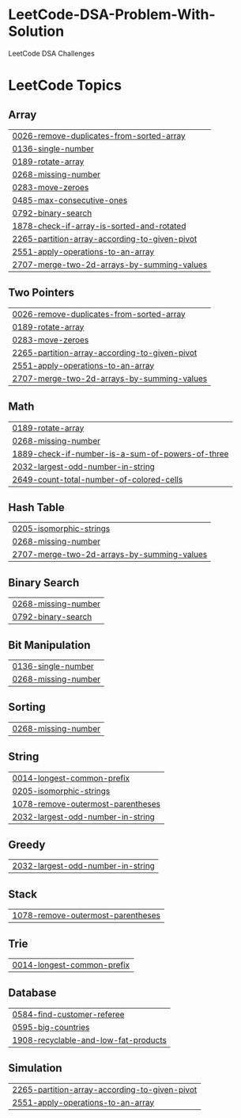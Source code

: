 # LeetCode-DSA-Problem-With-Solution
LeetCode DSA Challenges

<!---LeetCode Topics Start-->
# LeetCode Topics
## Array
|  |
| ------- |
| [0026-remove-duplicates-from-sorted-array](https://github.com/kunal9211pandey/LeetCode-DSA-Problem-With-Solution/tree/master/0026-remove-duplicates-from-sorted-array) |
| [0136-single-number](https://github.com/kunal9211pandey/LeetCode-DSA-Problem-With-Solution/tree/master/0136-single-number) |
| [0189-rotate-array](https://github.com/kunal9211pandey/LeetCode-DSA-Problem-With-Solution/tree/master/0189-rotate-array) |
| [0268-missing-number](https://github.com/kunal9211pandey/LeetCode-DSA-Problem-With-Solution/tree/master/0268-missing-number) |
| [0283-move-zeroes](https://github.com/kunal9211pandey/LeetCode-DSA-Problem-With-Solution/tree/master/0283-move-zeroes) |
| [0485-max-consecutive-ones](https://github.com/kunal9211pandey/LeetCode-DSA-Problem-With-Solution/tree/master/0485-max-consecutive-ones) |
| [0792-binary-search](https://github.com/kunal9211pandey/LeetCode-DSA-Problem-With-Solution/tree/master/0792-binary-search) |
| [1878-check-if-array-is-sorted-and-rotated](https://github.com/kunal9211pandey/LeetCode-DSA-Problem-With-Solution/tree/master/1878-check-if-array-is-sorted-and-rotated) |
| [2265-partition-array-according-to-given-pivot](https://github.com/kunal9211pandey/LeetCode-DSA-Problem-With-Solution/tree/master/2265-partition-array-according-to-given-pivot) |
| [2551-apply-operations-to-an-array](https://github.com/kunal9211pandey/LeetCode-DSA-Problem-With-Solution/tree/master/2551-apply-operations-to-an-array) |
| [2707-merge-two-2d-arrays-by-summing-values](https://github.com/kunal9211pandey/LeetCode-DSA-Problem-With-Solution/tree/master/2707-merge-two-2d-arrays-by-summing-values) |
## Two Pointers
|  |
| ------- |
| [0026-remove-duplicates-from-sorted-array](https://github.com/kunal9211pandey/LeetCode-DSA-Problem-With-Solution/tree/master/0026-remove-duplicates-from-sorted-array) |
| [0189-rotate-array](https://github.com/kunal9211pandey/LeetCode-DSA-Problem-With-Solution/tree/master/0189-rotate-array) |
| [0283-move-zeroes](https://github.com/kunal9211pandey/LeetCode-DSA-Problem-With-Solution/tree/master/0283-move-zeroes) |
| [2265-partition-array-according-to-given-pivot](https://github.com/kunal9211pandey/LeetCode-DSA-Problem-With-Solution/tree/master/2265-partition-array-according-to-given-pivot) |
| [2551-apply-operations-to-an-array](https://github.com/kunal9211pandey/LeetCode-DSA-Problem-With-Solution/tree/master/2551-apply-operations-to-an-array) |
| [2707-merge-two-2d-arrays-by-summing-values](https://github.com/kunal9211pandey/LeetCode-DSA-Problem-With-Solution/tree/master/2707-merge-two-2d-arrays-by-summing-values) |
## Math
|  |
| ------- |
| [0189-rotate-array](https://github.com/kunal9211pandey/LeetCode-DSA-Problem-With-Solution/tree/master/0189-rotate-array) |
| [0268-missing-number](https://github.com/kunal9211pandey/LeetCode-DSA-Problem-With-Solution/tree/master/0268-missing-number) |
| [1889-check-if-number-is-a-sum-of-powers-of-three](https://github.com/kunal9211pandey/LeetCode-DSA-Problem-With-Solution/tree/master/1889-check-if-number-is-a-sum-of-powers-of-three) |
| [2032-largest-odd-number-in-string](https://github.com/kunal9211pandey/LeetCode-DSA-Problem-With-Solution/tree/master/2032-largest-odd-number-in-string) |
| [2649-count-total-number-of-colored-cells](https://github.com/kunal9211pandey/LeetCode-DSA-Problem-With-Solution/tree/master/2649-count-total-number-of-colored-cells) |
## Hash Table
|  |
| ------- |
| [0205-isomorphic-strings](https://github.com/kunal9211pandey/LeetCode-DSA-Problem-With-Solution/tree/master/0205-isomorphic-strings) |
| [0268-missing-number](https://github.com/kunal9211pandey/LeetCode-DSA-Problem-With-Solution/tree/master/0268-missing-number) |
| [2707-merge-two-2d-arrays-by-summing-values](https://github.com/kunal9211pandey/LeetCode-DSA-Problem-With-Solution/tree/master/2707-merge-two-2d-arrays-by-summing-values) |
## Binary Search
|  |
| ------- |
| [0268-missing-number](https://github.com/kunal9211pandey/LeetCode-DSA-Problem-With-Solution/tree/master/0268-missing-number) |
| [0792-binary-search](https://github.com/kunal9211pandey/LeetCode-DSA-Problem-With-Solution/tree/master/0792-binary-search) |
## Bit Manipulation
|  |
| ------- |
| [0136-single-number](https://github.com/kunal9211pandey/LeetCode-DSA-Problem-With-Solution/tree/master/0136-single-number) |
| [0268-missing-number](https://github.com/kunal9211pandey/LeetCode-DSA-Problem-With-Solution/tree/master/0268-missing-number) |
## Sorting
|  |
| ------- |
| [0268-missing-number](https://github.com/kunal9211pandey/LeetCode-DSA-Problem-With-Solution/tree/master/0268-missing-number) |
## String
|  |
| ------- |
| [0014-longest-common-prefix](https://github.com/kunal9211pandey/LeetCode-DSA-Problem-With-Solution/tree/master/0014-longest-common-prefix) |
| [0205-isomorphic-strings](https://github.com/kunal9211pandey/LeetCode-DSA-Problem-With-Solution/tree/master/0205-isomorphic-strings) |
| [1078-remove-outermost-parentheses](https://github.com/kunal9211pandey/LeetCode-DSA-Problem-With-Solution/tree/master/1078-remove-outermost-parentheses) |
| [2032-largest-odd-number-in-string](https://github.com/kunal9211pandey/LeetCode-DSA-Problem-With-Solution/tree/master/2032-largest-odd-number-in-string) |
## Greedy
|  |
| ------- |
| [2032-largest-odd-number-in-string](https://github.com/kunal9211pandey/LeetCode-DSA-Problem-With-Solution/tree/master/2032-largest-odd-number-in-string) |
## Stack
|  |
| ------- |
| [1078-remove-outermost-parentheses](https://github.com/kunal9211pandey/LeetCode-DSA-Problem-With-Solution/tree/master/1078-remove-outermost-parentheses) |
## Trie
|  |
| ------- |
| [0014-longest-common-prefix](https://github.com/kunal9211pandey/LeetCode-DSA-Problem-With-Solution/tree/master/0014-longest-common-prefix) |
## Database
|  |
| ------- |
| [0584-find-customer-referee](https://github.com/kunal9211pandey/LeetCode-DSA-Problem-With-Solution/tree/master/0584-find-customer-referee) |
| [0595-big-countries](https://github.com/kunal9211pandey/LeetCode-DSA-Problem-With-Solution/tree/master/0595-big-countries) |
| [1908-recyclable-and-low-fat-products](https://github.com/kunal9211pandey/LeetCode-DSA-Problem-With-Solution/tree/master/1908-recyclable-and-low-fat-products) |
## Simulation
|  |
| ------- |
| [2265-partition-array-according-to-given-pivot](https://github.com/kunal9211pandey/LeetCode-DSA-Problem-With-Solution/tree/master/2265-partition-array-according-to-given-pivot) |
| [2551-apply-operations-to-an-array](https://github.com/kunal9211pandey/LeetCode-DSA-Problem-With-Solution/tree/master/2551-apply-operations-to-an-array) |
<!---LeetCode Topics End-->